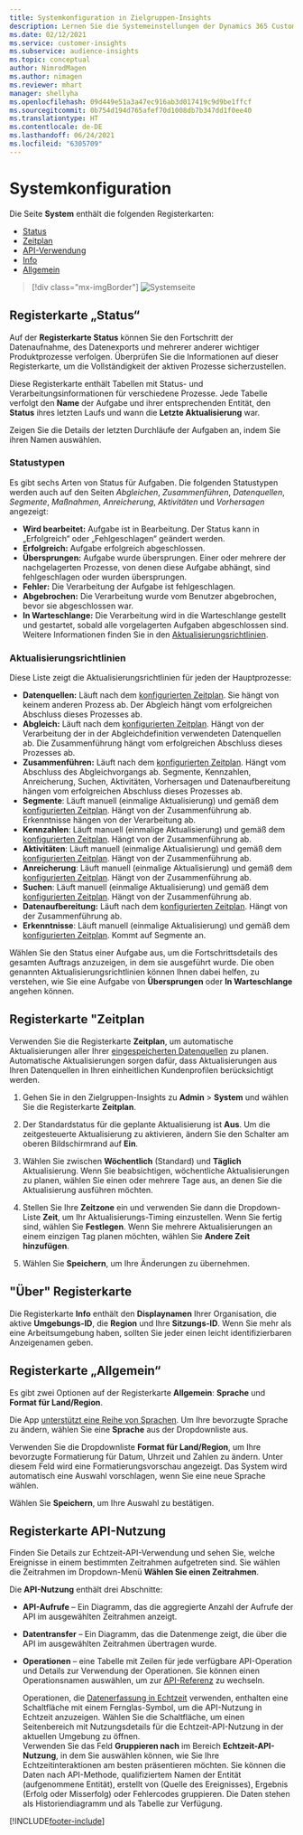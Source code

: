 ```yaml
---
title: Systemkonfiguration in Zielgruppen-Insights
description: Lernen Sie die Systemeinstellungen der Dynamics 365 Customer Insights-Zielgruppen-Insights Funktionalität kennen.
ms.date: 02/12/2021
ms.service: customer-insights
ms.subservice: audience-insights
ms.topic: conceptual
author: NimrodMagen
ms.author: nimagen
ms.reviewer: mhart
manager: shellyha
ms.openlocfilehash: 09d449e51a3a47ec916ab3d017419c9d9be1ffcf
ms.sourcegitcommit: 0b754d194d765afef70d1008db7b347dd1f0ee40
ms.translationtype: HT
ms.contentlocale: de-DE
ms.lasthandoff: 06/24/2021
ms.locfileid: "6305709"
---
```

# <a name="system-configuration"></a>Systemkonfiguration

Die Seite **System** enthält die folgenden Registerkarten:
- [Status](#status-tab)
- [Zeitplan](#schedule-tab)
- [API-Verwendung](#api-usage-tab)
- [Info](#about-tab)
- [Allgemein](#general-tab)

> [!div class="mx-imgBorder"]
> ![Systemseite](media/system-tabs.png "System-Seite")

## <a name="status-tab"></a>Registerkarte „Status“

Auf der **Registerkarte Status** können Sie den Fortschritt der Datenaufnahme, des Datenexports und mehrerer anderer wichtiger Produktprozesse verfolgen. Überprüfen Sie die Informationen auf dieser Registerkarte, um die Vollständigkeit der aktiven Prozesse sicherzustellen.

Diese Registerkarte enthält Tabellen mit Status- und Verarbeitungsinformationen für verschiedene Prozesse. Jede Tabelle verfolgt den **Name** der Aufgabe und ihrer entsprechenden Entität, den **Status** ihres letzten Laufs und wann die **Letzte Aktualisierung** war.

Zeigen Sie die Details der letzten Durchläufe der Aufgaben an, indem Sie ihren Namen auswählen.

### <a name="status-types"></a>Statustypen

Es gibt sechs Arten von Status für Aufgaben. Die folgenden Statustypen werden auch auf den Seiten *Abgleichen*, *Zusammenführen*, *Datenquellen*, *Segmente*, *Maßnahmen*, *Anreicherung*, *Aktivitäten* und *Vorhersagen* angezeigt:

- **Wird bearbeitet:** Aufgabe ist in Bearbeitung. Der Status kann in „Erfolgreich“ oder „Fehlgeschlagen“ geändert werden.
- **Erfolgreich:** Aufgabe erfolgreich abgeschlossen.
- **Übersprungen:** Aufgabe wurde übersprungen. Einer oder mehrere der nachgelagerten Prozesse, von denen diese Aufgabe abhängt, sind fehlgeschlagen oder wurden übersprungen.
- **Fehler:** Die Verarbeitung der Aufgabe ist fehlgeschlagen.
- **Abgebrochen:** Die Verarbeitung wurde vom Benutzer abgebrochen, bevor sie abgeschlossen war.
- **In Warteschlange:** Die Verarbeitung wird in die Warteschlange gestellt und gestartet, sobald alle vorgelagerten Aufgaben abgeschlossen sind. Weitere Informationen finden Sie in den [Aktualisierungsrichtlinien](#refresh-policies).

### <a name="refresh-policies"></a>Aktualisierungsrichtlinien

Diese Liste zeigt die Aktualisierungsrichtlinien für jeden der Hauptprozesse:

- **Datenquellen:** Läuft nach dem [konfigurierten Zeitplan](#schedule-tab). Sie hängt von keinem anderen Prozess ab. Der Abgleich hängt vom erfolgreichen Abschluss dieses Prozesses ab.
- **Abgleich:** Läuft nach dem [konfigurierten Zeitplan](#schedule-tab). Hängt von der Verarbeitung der in der Abgleichdefinition verwendeten Datenquellen ab. Die Zusammenführung hängt vom erfolgreichen Abschluss dieses Prozesses ab.
- **Zusammenführen:** Läuft nach dem [konfigurierten Zeitplan](#schedule-tab). Hängt vom Abschluss des Abgleichvorgangs ab. Segmente, Kennzahlen, Anreicherung, Suchen, Aktivitäten, Vorhersagen und Datenaufbereitung hängen vom erfolgreichen Abschluss dieses Prozesses ab.
- **Segmente**: Läuft manuell (einmalige Aktualisierung) und gemäß dem [konfigurierten Zeitplan](#schedule-tab). Hängt von der Zusammenführung ab. Erkenntnisse hängen von der Verarbeitung ab.
- **Kennzahlen**: Läuft manuell (einmalige Aktualisierung) und gemäß dem [konfigurierten Zeitplan](#schedule-tab). Hängt von der Zusammenführung ab.
- **Aktivitäten**: Läuft manuell (einmalige Aktualisierung) und gemäß dem [konfigurierten Zeitplan](#schedule-tab). Hängt von der Zusammenführung ab.
- **Anreicherung**: Läuft manuell (einmalige Aktualisierung) und gemäß dem [konfigurierten Zeitplan](#schedule-tab). Hängt von der Zusammenführung ab.
- **Suchen**: Läuft manuell (einmalige Aktualisierung) und gemäß dem [konfigurierten Zeitplan](#schedule-tab). Hängt von der Zusammenführung ab.
- **Datenaufbereitung:** Läuft nach dem [konfigurierten Zeitplan](#schedule-tab). Hängt von der Zusammenführung ab.
- **Erkenntnisse**: Läuft manuell (einmalige Aktualisierung) und gemäß dem [konfigurierten Zeitplan](#schedule-tab). Kommt auf Segmente an.

Wählen Sie den Status einer Aufgabe aus, um die Fortschrittsdetails des gesamten Auftrags anzuzeigen, in dem sie ausgeführt wurde. Die oben genannten Aktualisierungsrichtlinien können Ihnen dabei helfen, zu verstehen, wie Sie eine Aufgabe von **Übersprungen** oder **In Warteschlange** angehen können.

## <a name="schedule-tab"></a>Registerkarte "Zeitplan

Verwenden Sie die Registerkarte **Zeitplan**, um automatische Aktualisierungen aller Ihrer [eingespeicherten Datenquellen](data-sources.md) zu planen. Automatische Aktualisierungen sorgen dafür, dass Aktualisierungen aus Ihren Datenquellen in Ihren einheitlichen Kundenprofilen berücksichtigt werden.

1. Gehen Sie in den Zielgruppen-Insights zu **Admin** > **System** und wählen Sie die Registerkarte **Zeitplan**.

2. Der Standardstatus für die geplante Aktualisierung ist **Aus**. Um die zeitgesteuerte Aktualisierung zu aktivieren, ändern Sie den Schalter am oberen Bildschirmrand auf **Ein**.

3. Wählen Sie zwischen **Wöchentlich** (Standard) und **Täglich** Aktualisierung. Wenn Sie beabsichtigen, wöchentliche Aktualisierungen zu planen, wählen Sie einen oder mehrere Tage aus, an denen Sie die Aktualisierung ausführen möchten.

4. Stellen Sie Ihre **Zeitzone** ein und verwenden Sie dann die Dropdown-Liste **Zeit**, um Ihr Aktualisierungs-Timing einzustellen. Wenn Sie fertig sind, wählen Sie **Festlegen**. Wenn Sie mehrere Aktualisierungen an einem einzigen Tag planen möchten, wählen Sie **Andere Zeit hinzufügen**.

5. Wählen Sie **Speichern**, um Ihre Änderungen zu übernehmen.

## <a name="about-tab"></a>"Über" Registerkarte

Die Registerkarte **Info** enthält den **Displaynamen** Ihrer Organisation, die aktive **Umgebungs-ID**, die **Region** und Ihre **Sitzungs-ID**. Wenn Sie mehr als eine Arbeitsumgebung haben, sollten Sie jeder einen leicht identifizierbaren Anzeigenamen geben.

## <a name="general-tab"></a>Registerkarte „Allgemein“

Es gibt zwei Optionen auf der Registerkarte **Allgemein**: **Sprache** und **Format für Land/Region**.

Die App [unterstützt eine Reihe von Sprachen](supported-languages.md). Um Ihre bevorzugte Sprache zu ändern, wählen Sie eine **Sprache** aus der Dropdownliste aus.

Verwenden Sie die Dropdownliste **Format für Land/Region**, um Ihre bevorzugte Formatierung für Datum, Uhrzeit und Zahlen zu ändern. Unter diesem Feld wird eine Formatierungsvorschau angezeigt. Das System wird automatisch eine Auswahl vorschlagen, wenn Sie eine neue Sprache wählen.

Wählen Sie **Speichern**, um Ihre Auswahl zu bestätigen.

## <a name="api-usage-tab"></a>Registerkarte API-Nutzung

Finden Sie Details zur Echtzeit-API-Verwendung und sehen Sie, welche Ereignisse in einem bestimmten Zeitrahmen aufgetreten sind. Sie wählen die Zeitrahmen im Dropdown-Menü **Wählen Sie einen Zeitrahmen**. 

Die **API-Nutzung** enthält drei Abschnitte: 
- **API-Aufrufe** – Ein Diagramm, das die aggregierte Anzahl der Aufrufe der API im ausgewählten Zeitrahmen anzeigt.

- **Datentransfer** – Ein Diagramm, das die Datenmenge zeigt, die über die API im ausgewählten Zeitrahmen übertragen wurde.

-  **Operationen** – eine Tabelle mit Zeilen für jede verfügbare API-Operation und Details zur Verwendung der Operationen. Sie können einen Operationsnamen auswählen, um zur [API-Referenz](https://developer.ci.ai.dynamics.com/api-details#api=CustomerInsights&operation=Get-all-instances) zu wechseln.

   Operationen, die [Datenerfassung in Echtzeit](real-time-data-ingestion.md) verwenden, enthalten eine Schaltfläche mit einem Fernglas-Symbol, um die API-Nutzung in Echtzeit anzuzeigen. Wählen Sie die Schaltfläche, um einen Seitenbereich mit Nutzungsdetails für die Echtzeit-API-Nutzung in der aktuellen Umgebung zu öffnen.   
   Verwenden Sie das Feld **Gruppieren nach** im Bereich **Echtzeit-API-Nutzung**, in dem Sie auswählen können, wie Sie Ihre Echtzeitinteraktionen am besten präsentieren möchten. Sie können die Daten nach API-Methode, qualifiziertem Namen der Entität (aufgenommene Entität), erstellt von (Quelle des Ereignisses), Ergebnis (Erfolg oder Misserfolg) oder Fehlercodes gruppieren. Die Daten stehen als Historiendiagramm und als Tabelle zur Verfügung.


[!INCLUDE[footer-include](../includes/footer-banner.md)]